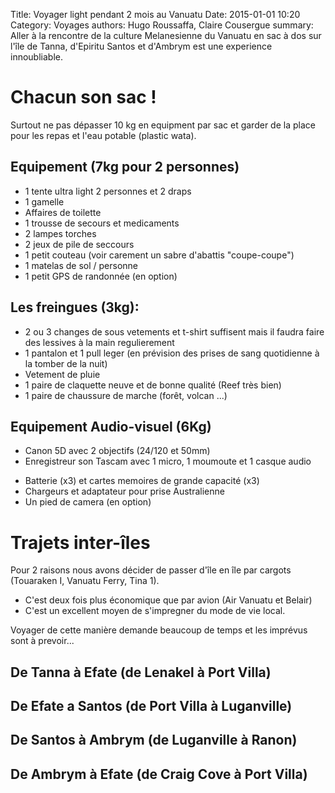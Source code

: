 Title: Voyager light pendant 2 mois au Vanuatu
Date: 2015-01-01 10:20
Category: Voyages
authors: Hugo Roussaffa, Claire Cousergue
summary:  Aller à la rencontre de la culture Melanesienne du Vanuatu en sac à dos sur l'île de Tanna, d'Epiritu Santos et d'Ambrym est une experience innoubliable.

Chacun son sac !
=
Surtout ne pas dépasser 10 kg en equipment par sac et garder de la place pour les repas et l'eau potable (plastic wata).

Equipement (7kg pour 2 personnes)
-
* 1 tente ultra light 2 personnes et 2 draps 
* 1 gamelle
* Affaires de toilette
* 1 trousse de secours et medicaments 
* 2 lampes torches
* 2 jeux de pile de seccours
* 1 petit couteau (voir carement un sabre d'abattis "coupe-coupe")
* 1 matelas de sol / personne
* 1 petit GPS de randonnée (en option)

Les freingues (3kg):
-
* 2 ou 3 changes de sous vetements et t-shirt suffisent mais il faudra faire des lessives à la main regulierement
* 1 pantalon et 1 pull leger (en prévision des prises de sang quotidienne à la tomber de la nuit)
* Vetement de pluie
* 1 paire de claquette neuve et de bonne qualité (Reef très bien)
* 1 paire de chaussure de marche (forêt, volcan ...)

Equipement Audio-visuel (6Kg)
-
- Canon 5D avec 2 objectifs (24/120 et 50mm)
- Enregistreur son Tascam avec 1 micro, 1 moumoute et 1 casque audio
* Batterie (x3) et cartes memoires de grande capacité (x3)
* Chargeurs et adaptateur pour prise Australienne
* Un pied de camera (en option)

Trajets inter-îles
=
Pour 2 raisons nous avons décider de passer d'île en île par cargots (Touaraken I, Vanuatu Ferry, Tina 1). 

 - C'est deux fois plus économique que par avion (Air Vanuatu et Belair)
 - C'est un excellent moyen de s'impregner du mode de vie local.

Voyager de cette manière demande beaucoup de temps et les imprévus sont à prevoir...

De Tanna à Efate (de Lenakel à Port Villa)
-

De Efate a Santos (de Port Villa à Luganville)
-

De Santos à Ambrym (de Luganville à Ranon)
-

De Ambrym à Efate (de Craig Cove à Port Villa)
-

